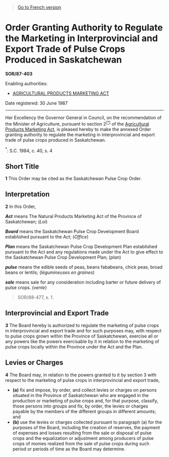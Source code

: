 > [Go to French version](/fr/Règlements/Décrets,%20ordonnances%20et%20règlements%20statutaires/87/403.md)

# Order Granting Authority to Regulate the Marketing in Interprovincial and Export Trade of Pulse Crops Produced in Saskatchewan

**SOR/87-403**

Enabling authorities: 
- [AGRICULTURAL PRODUCTS MARKETING ACT](/en/Acts/Revised%20Statutes%20of%20Canada/A/A-6.md)

Date registered: 30 June 1987

----------

Her Excellency the Governor General in Council, on the recommendation of the Minister of Agriculture, pursuant to section 2<sup><a href='#footnote_e'>[*]</a></sup> of the [Agricultural Products Marketing Act](/en/Acts/Revised%20Statutes%20of%20Canada/A/A-6.md), is pleased hereby to make the annexed Order granting authority to regulate the marketing in interprovincial and export trade of pulse crops produced in Saskatchewan.

<a name='footnote_e'><sup>*</sup></a>: S.C. 1984, c. 40, s. 4<br />




## Short Title


**1** This Order may be cited as the Saskatchewan Pulse Crop Order.




## Interpretation


**2** In this Order,

***Act*** means The Natural Products Marketing Act of the Province of Saskatchewan; (*Loi*)

***Board*** means the Saskatchewan Pulse Crop Development Board established pursuant to the Act; (*Office*)

***Plan*** means the Saskatchewan Pulse Crop Development Plan established pursuant to the Act and any regulations made under the Act to give effect to the Saskatchewan Pulse Crop Development Plan; (*plan*)

***pulse*** means the edible seeds of peas, beans fababeans, chick peas, broad beans or lentils; (*légumineuses en graines*)

***sale*** means sale for any consideration including barter or future delivery of pulse crops. (*vente*)
> SOR/88-477, s. 1.





## Interprovincial and Export Trade


**3** The Board hereby is authorized to regulate the marketing of pulse crops in interprovincial and export trade and for such purposes may, with respect to pulse crops grown within the Province of Saskatchewan, exercise all or any powers like the powers exercisable by it in relation to the marketing of pulse crops locally within the Province under the Act and the Plan.




## Levies or Charges


**4** The Board may, in relation to the powers granted to it by section 3 with respect to the marketing of pulse crops in interprovincial and export trade,
- **(a)** fix and impose, by order, and collect levies or charges on persons situated in the Province of Saskatchewan who are engaged in the production or marketing of pulse crops and, for that purpose, classify, those persons into groups and fix, by order, the levies or charges payable by the members of the different groups in different amounts; and
- **(b)** use the levies or charges collected pursuant to paragraph (a) for the purposes of the Board, including the creation of reserves, the payment of expenses and losses resulting from the sale or disposal of pulse crops and the equalization or adjustment among producers of pulse crops of monies realized from the sale of pulse crops during such period or periods of time as the Board may determine.


